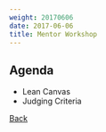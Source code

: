 ```yaml
---
weight: 20170606
date: 2017-06-06
title: Mentor Workshop
---
```


## Agenda

* Lean Canvas
* Judging Criteria

[Back](/schedule)